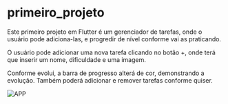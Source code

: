 # primeiro_projeto

Este primeiro projeto em Flutter é um gerenciador de tarefas, onde o usuário pode adiciona-las, e progredir de nível conforme vai as praticando. 

O usuário pode adicionar uma nova tarefa clicando no botão +, onde terá que inserir um nome, dificuldade e uma imagem.  

Conforme evolui, a barra de progresso alterá de cor, demonstrando a evolução. Também poderá adicionar e remover tarefas conforme quiser.

![APP](https://github.com/DBVSF/G_Tarefas/assets/50590026/7c651772-65e5-4c6f-be18-45474d874f61)
